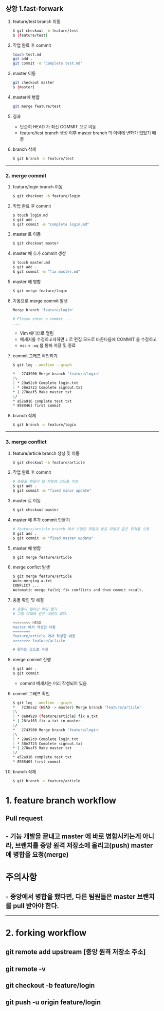 ## 상황 1.fast-forwark

1. feature/test branch 이동

   ```bash
   $ git checkout -b feature/test
   $ (feature/test)
   ```

2. 작업 완료 후 commit

   ```bash
   touch test.md
   git add .
   git commit -m "Complete test.md"
   ```

3. master 이동

   ```bash
   git checkout master
   $ (master)
   ```

4. master에 병합

   ```bash
   git merge feature/test
   ```

5. 결과

   - 단순히 HEAD 가 최신 COMMIT 으로 이동
   - feature/test branch 생성 이후 master branch 의 이력에 변화가 없었기 때문

6. branch 삭제

   ```bash
   $ git branch -d feature/test
   ```

---

### 2. merge commit 

1. feature/login branch 이동

   ```bash
   $ git checkout -b feature/login 
   ```

2. 작업 완료 후 commit

   ```bash
   $ touch login.md
   $ git add .
   $ git commit -m "complete login.md"
   ```

3. master 로 이동

   ```bash
   $ git checkout master
   ```

4. master 에 추가 commit 생성

   ```bash
   $ touch master.md
   $ git add .
   $ git commit -m "fix master.md"
   ```

5. master 에 병합

   ```bash
   $ git merge feature/login
   ```

6. 자동으로 merge commit 발생

   ```bash
   Merge branch 'feature/login'
   
   # Please enter a commit ...
   ...
   ```

   - Vim 에디터로 열림
   - 메세지를 수정하고자하면 `i` 로 편집 모드로 바꾼다음에 COMMIT 을 수정하고
   - `esc` + `:wq` 를 통해 저장 및 종료

7. commit 그래프 확인하기

   ```bash
   $ git log --oneline --graph
   ```

   ```bash
   *   2743900 Merge branch 'feature/login'
   |\
   | * 29a92c0 Complete login.txt
   | * 38e2723 Complete signout.txt
   * | 278eaf5 Make master.txt
   |/
   * a52a916 complete test.txt
   * 8988463 first commit
   ```

8. branch 삭제

   ```bash
   $ git branch -d feature/login
   ```

---

### 3. merge conflict

1. feature/article branch 생성 및 이동

   ``` bash
   $ git checkout -b feature/article
   ```

2. 작업 완료 후  commit

   ```bash
   # 충돌을 만들어 낼 파일에 코드를 작성
   $ git add .
   $ git commit -m "fixed minor update"
   ```

3. master 로 이동

   ```bash
   $ git checkout master
   ```

4. master 에 추가 commit 만들기

   ```bash
   # feature/article branch 에서 수정한 파일과 동일 파일의 같은 위치를 수정
   $ git add .
   $ git commit -m "fixed master update"
   ```

5. master 에 병합

   ```bash
   $ git merge feature/article
   ```

6. merge confict 발생

   ```bash
   $ git merge feature/article
   Auto-merging a.txt
   CONFLICT ...
   Automatic merge faild; fix conflicts and then commit result.
   ```

7. 충돌 확인 및 해결

   ```bash
   # 충돌이 일어난 파일 열기
   # 그럼 아래와 같은 내용이 있다.
   
   <<<<<<<< HEAD
   master 에서 작성한 내용
   ========
   feature/article 에서 작성한 내용
   >>>>>>>> feature/article
   
   # 원하는 코드로 수정
   ```

8. merge commit 진행

   ```bash
   $ git add .
   $ git commit
   ```

   - commit 메세지는 미리 작성되어 있음

9. commit 그래프 확인

   ```bash
   $ git log --oneline --graph
   *   7238aa2 (HEAD -> master) Merge branch 'feature/article'
   |\
   | * 8e84920 (feature/article) fix a.txt
   * | 28faf63 fix a.txt in master
   |/
   *   2743900 Merge branch 'feature/login'
   |\
   | * 29a92c0 Complete login.txt
   | * 38e2723 Complete signout.txt
   * | 278eaf5 Make master.txt
   |/
   * a52a916 complete test.txt
   * 8988463 first commit
   ```

10. branch 삭제

    ```bash
    $ git branch -d feature/article
    ```

    















# 1. feature branch workflow

## Pull request

## - 기능 개발을 끝내고 master 에 바로 병합시키는게 아니라, 브랜치를 중앙 원격 저장소에 올리고(push) master 에 병합을 요청(merge)

# 주의사항

## - 중앙에서 병합을 했다면, 다른 팀원들은 master 브랜치를 pull 받아야 한다.

---

# 2. forking workflow

## git remote add upstream [중앙 원격 저장소 주소]

## git remote -v

## git checkout -b feature/login

## git push -u origin feature/login







